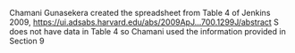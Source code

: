 Chamani Gunasekera created the spreadsheet from Table 4 of
Jenkins 2009, https://ui.adsabs.harvard.edu/abs/2009ApJ...700.1299J/abstract
S does not have data in Table 4 so Chamani used the information provided
in Section 9

